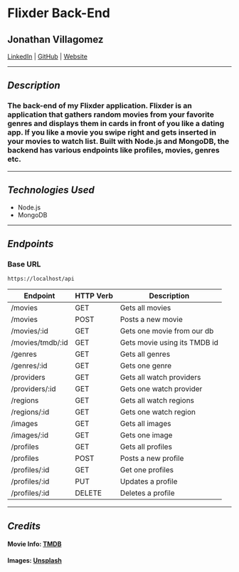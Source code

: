 # Flixder Back-End

## Jonathan Villagomez

[LinkedIn](https://www.linkedin.com/in/jonathan-hernandez-361565240/) |
[GitHub](https://github.com/VillagomezHJonathan) |
[Website](https://www.jonweb.dev/)

---

## **_Description_**

### The back-end of my Flixder application. Flixder is an application that gathers random movies from your favorite genres and displays them in cards in front of you like a dating app. If you like a movie you swipe right and gets inserted in your movies to watch list. Built with Node.js and MongoDB, the backend has various endpoints like profiles, movies, genres etc.

---

## **_Technologies Used_**

- Node.js
- MongoDB

---

## **_Endpoints_**

### Base URL

```
https://localhost/api
```

| Endpoint         | HTTP Verb | Description                  |
| ---------------- | --------- | ---------------------------- |
| /movies          | GET       | Gets all movies              |
| /movies          | POST      | Posts a new movie            |
| /movies/:id      | GET       | Gets one movie from our db   |
| /movies/tmdb/:id | GET       | Gets movie using its TMDB id |
| /genres          | GET       | Gets all genres              |
| /genres/:id      | GET       | Gets one genre               |
| /providers       | GET       | Gets all watch providers     |
| /providers/:id   | GET       | Gets one watch provider      |
| /regions         | GET       | Gets all watch regions       |
| /regions/:id     | GET       | Gets one watch region        |
| /images          | GET       | Gets all images              |
| /images/:id      | GET       | Gets one image               |
| /profiles        | GET       | Gets all profiles            |
| /profiles        | POST      | Posts a new profile          |
| /profiles/:id    | GET       | Get one profiles             |
| /profiles/:id    | PUT       | Updates a profile            |
| /profiles/:id    | DELETE    | Deletes a profile            |

---

## **_Credits_**

#### Movie Info: [TMDB](https://developers.themoviedb.org/3/getting-started/introduction)

#### Images: [Unsplash](https://unsplash.com/)
